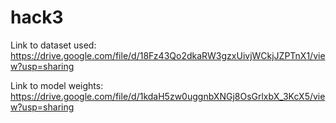 # hack3

Link to dataset used: https://drive.google.com/file/d/18Fz43Qo2dkaRW3gzxUivjWCkjJZPTnX1/view?usp=sharing

Link to model weights: https://drive.google.com/file/d/1kdaH5zw0uggnbXNGj8OsGrlxbX_3KcX5/view?usp=sharing
